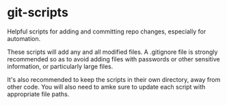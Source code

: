 # git-scripts
Helpful scripts for adding and committing repo changes, especially for automation.

These scripts will add any and all modified files. A .gitignore file is strongly recommended so as to avoid adding files with passwords or other sensitive information, 
or particularly large files.

It's also recommended to keep the scripts in their own directory, away from other code. You will also need to amke sure to update each script with appropriate file paths.
